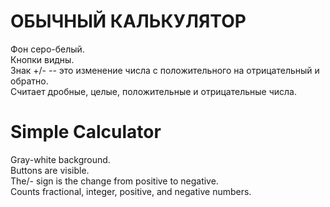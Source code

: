 # ОБЫЧНЫЙ КАЛЬКУЛЯТОР <br>
Фон серо-белый. <br> 
Кнопки видны. <br> 
Знак +/-  -- это изменение числа с положительного на отрицательный и обратно. <br>
Считает дробные, целые, положительные и отрицательные числа. <br>
# Simple Calculator
Gray-white background. <br>
Buttons are visible. <br>
The/- sign is the change from positive to negative. <br>
Counts fractional, integer, positive, and negative numbers. <br>
